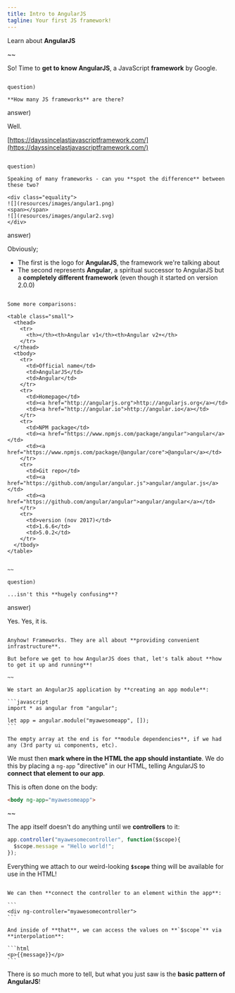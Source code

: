 ```yaml
---
title: Intro to AngularJS
tagline: Your first JS framework!
---
```


<div class="learn"></div>

Learn about **AngularJS**

~~

So! Time to **get to know AngularJS**, a JavaScript **framework** by Google.

~~~

question)

**How many JS frameworks** are there?

~~~

answer)

Well.

[https://dayssincelastjavascriptframework.com/](https://dayssincelastjavascriptframework.com/)

~~~

question)

Speaking of many frameworks - can you **spot the difference** between these two?

<div class="equality">
![](resources/images/angular1.png)
<span></span>
![](resources/images/angular2.svg)
</div>

~~~

answer)

Obviously;

* The first is the logo for **AngularJS**, the framework we're talking about
* The second represents **Angular**, a spiritual successor to AngularJS but a **completely different framework** (even though it started on version 2.0.0)

~~~

Some more comparisons:

<table class="small">
  <thead>
    <tr>
      <th></th><th>Angular v1</th><th>Angular v2+</th>
    </tr>
  </thead>
  <tbody>
    <tr>
      <td>Official name</td>
      <td>AngularJS</td>
      <td>Angular</td>
    </tr>
    <tr>
      <td>Homepage</td>
      <td><a href="http://angularjs.org">http://angularjs.org</a></td>
      <td><a href="http://angular.io">http://angular.io</a></td>
    </tr>
    <tr>
      <td>NPM package</td>
      <td><a href="https://www.npmjs.com/package/angular">angular</a></td>
      <td><a href="https://www.npmjs.com/package/@angular/core">@angular</a></td>
    </tr>
    <tr>
      <td>Git repo</td>
      <td><a href="https://github.com/angular/angular.js">angular/angular.js</a></td>
      <td><a href="https://github.com/angular/angular">angular/angular</a></td>
    </tr>
    <tr>
      <td>version (nov 2017)</td>
      <td>1.6.6</td>
      <td>5.0.2</td>
    </tr>
  </tbody>
</table>


~~

question)

...isn't this **hugely confusing**?

~~~

answer)

Yes. Yes, it is.

~~~

Anyhow! Frameworks. They are all about **providing convenient infrastructure**.

But before we get to how AngularJS does that, let's talk about **how to get it up and running**!

~~

We start an AngularJS application by **creating an app module**:

```javascript
import * as angular from "angular";

let app = angular.module("myawesomeapp", []);
```

The empty array at the end is for **module dependencies**, if we had any (3rd party ui components, etc).

~~~

We must then **mark where in the HTML the app should instantiate**. We do this by placing a `ng-app` "directive" in our HTML, telling AngularJS to **connect that element to our app**.

This is often done on the body:

```html
<body ng-app="myawesomeapp">
```

~~

The app itself doesn't do anything until we **controllers** to it:

```javascript
app.controller("myawesomecontroller", function($scope){
  $scope.message = "Hello world!";
});
```

Everything we attach to our weird-looking **`$scope`** thing will be available for use in the HTML!

~~~~

We can then **connect the controller to an element within the app**:

```
<div ng-controller="myawesomecontroller">
```

And inside of **that**, we can access the values on **`$scope`** via **interpolation**:

```html
<p>{{message}}</p>
```

~~~~

There is so much more to tell, but what you just saw is the **basic pattern of AngularJS**!
